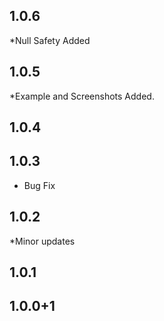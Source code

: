 ## 1.0.6
   *Null Safety Added

## 1.0.5
   *Example and Screenshots Added.

## 1.0.4

## 1.0.3
   * Bug Fix

## 1.0.2
   *Minor updates

## 1.0.1

## 1.0.0+1
